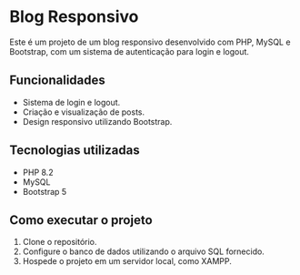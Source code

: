 # Blog Responsivo

Este é um projeto de um blog responsivo desenvolvido com PHP, MySQL e Bootstrap, com um sistema de autenticação para login e logout.

## Funcionalidades
- Sistema de login e logout.
- Criação e visualização de posts.
- Design responsivo utilizando Bootstrap.

## Tecnologias utilizadas
- PHP 8.2
- MySQL
- Bootstrap 5

## Como executar o projeto
1. Clone o repositório.
2. Configure o banco de dados utilizando o arquivo SQL fornecido.
3. Hospede o projeto em um servidor local, como XAMPP.
